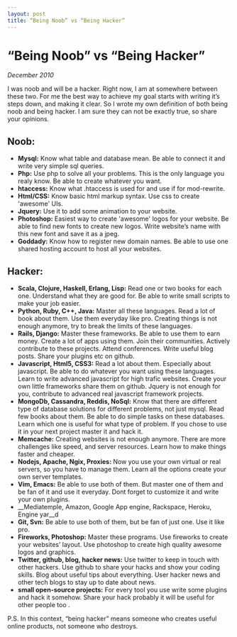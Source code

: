 ```yaml
---
layout: post
title: “Being Noob” vs “Being Hacker”
---
```


# “Being Noob” vs “Being Hacker”

_December 2010_

I was noob and will be a hacker.  Right now, I am at somewhere between
these two.  For me the best way to achieve my goal starts with writing it’s
steps down, and making it clear.  So I wrote my own definition of both
being noob and being hacker.  I am sure they can not be exactly true, so
share your opinions.  

## Noob:

* __Mysql:__ Know what table and database mean. Be able to connect it and write very simple sql queries. 
* __Php:__ Use php to solve all your problems. This is the only language you realy know. Be able to create whatever you want.
* __htaccess:__ Know what .htaccess is used for and use if for mod-rewrite.
* __Html/CSS:__ Know basic html markup syntax. Use css to create 'awesome' UIs.
* __Jquery:__ Use it to add some animation to your website. 
* __Photoshop:__ Easiest way to create 'awesome' logos for your website. Be able to find new fonts to create new logos. Write website’s name with this new font and save it as a jpeg.
* __Goddady:__ Know how to register new domain names.  Be able to use one shared hosting account to host all your websites.

## Hacker:

* __Scala, Clojure, Haskell, Erlang, Lisp:__ Read one or two books for each one. Understand what they are good for. Be able to write small scripts to make your job easier. 
* __Python, Ruby, C++, Java:__ Master all these languages. Read a lot of book about them. Use them everyday like pro. Creating things is not enough anymore, try to break the limits of these languages.
* __Rails, Django:__ Master these frameworks. Be able to use them to earn money. Create a lot of apps using them. Join their communities. Actively contribute to these projects. Attend conferences. Write useful blog posts. Share your plugins etc on github.
* __Javascript, Html5, CSS3:__ Read a lot about them. Especially about javascript. Be able to do whatever you want using these languages. Learn to write advanced javascript for high trafic websites. Create your own little frameworks share them on github. Jquery is not enough for you, contribute to advanced real javascript framework projects.
* __MongoDb, Cassandra, Reddis, NoSql:__ Know that there are different type of database solutions for different problems, not just mysql. Read few books about them. Be able to do simple tasks on these databases. Learn which one is useful for what type of problem. If you chose to use it in your next project master it and hack it. 
* __Memcache:__ Creating websites is not enough anymore. There are more challenges like speed, and server resources. Learn how to make things faster and cheaper. 
* __Nodejs, Apache, Ngix, Proxies:__ Now you use your own virtual or real servers, so you have to manage them. Learn all the options create your own server templates. 
* __Vim, Emacs:__ Be able to use both of them. But master one of them and be fan of it and use it everyday. Dont forget to customize it and write your own plugins.
* __Mediatemple, Amazon, Google App engine, Rackspace, Heroku, Engine yar__d
* __Git, Svn:__ Be able to use both of them, but be fan of just one. Use it like pro.
* __Fireworks, Photoshop:__ Master these programs. Use fireworks to create your websites’ layout. Use photoshop to create high quality awesome logos and graphics.
* __Twitter, github, blog, hacker news:__ Use twitter to keep in touch with other hackers. Use github to share your hacks and show your coding skills. Blog about useful tips about everything. User hacker news and other tech blogs to stay up to date about news.
* __small open-source projects:__ For every tool you use write some plugins and hack it somehow. Share your hack probably it will be useful for other people too .

P.S. In this context, “being hacker” means someone who creates useful
online products, not someone who destroys.

